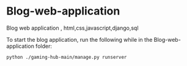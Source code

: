 # Blog-web-application

Blog web application , html,css,javascript,django,sql

To start the blog application, run the following while in the Blog-web-application folder:

```bash
python ./gaming-hub-main/manage.py runserver
```

